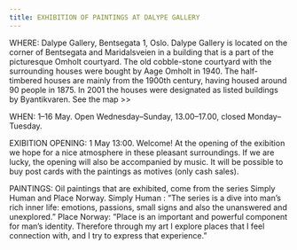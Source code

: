 ```yaml
---
title: EXHIBITION OF PAINTINGS AT DALYPE GALLERY
---
```

WHERE: Dalype Gallery, Bentsegata 1, Oslo. Dalype Gallery is located on the corner of Bentsegata and Maridalsveien in a building that is a part of the picturesque Omholt courtyard. The old cobble-stone courtyard with the surrounding houses were bought by Aage Omholt in 1940. The half-timbered houses are mainly from the 1900th century, having housed around 90 people in 1875. In 2001 the houses were designated as listed buildings by Byantikvaren. See the map >>

WHEN: 1–16 May. Open Wednesday–Sunday, 13.00–17.00, closed Monday–Tuesday.

EXIBITION OPENING: 1 May 13:00. Welcome! At the opening of the exibition we hope for a nice atmosphere in these pleasant surroundings. If we are lucky, the opening will also be accompanied by music. It will be possible to buy post cards with the paintings as motives (only cash sales).

PAINTINGS: Oil paintings that are exhibited, come from the series Simply Human and Place Norway.
Simply Human : ”The series is a dive into man’s rich inner life: emotions, passions, small signs and also the unanswered and unexplored.” Place Norway: ”Place is an important and powerful component for man’s identity. Therefore through my art I explore places that I feel connection with, and I try to express that experience.”
